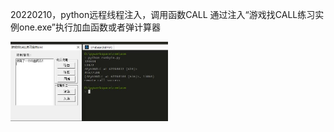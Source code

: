 20220210，python远程线程注入，调用函数CALL
通过注入“游戏找CALL练习实例one.exe”执行加血函数或者弹计算器

<p>
<img width="50%" src="./image.jpg">

</p>